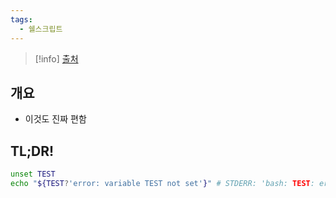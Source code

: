```yaml
---
tags:
  - 쉘스크립트
---
```

> [!info] [출처](https://tldp.org/LDP/abs/html/parameter-substitution.html)

## 개요

- 이것도 진짜 편함

## TL;DR!

```bash
unset TEST
echo "${TEST?'error: variable TEST not set'}" # STDERR: 'bash: TEST: error: variable TEST not set'
```